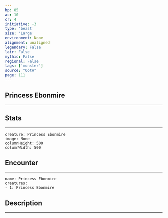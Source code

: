 ```yaml
---
hp: 85
ac: 10
cr: 4
initiative: -3
type: 'beast'    
size: 'Large'
environment: None
alignment: unaligned
legendary: False
lair: False
mythic: False
regional: False
tags: ['monster']
source: "OotA"
page: 111
---
```


## Princess Ebonmire
---



## Stats
---

```statblock
creature: Princess Ebonmire
image: None
columnHeight: 500
columnWidth: 500
```

## Encounter
---

```encounter-table
name: Princess Ebonmire
creatures:
- 1: Princess Ebonmire
```

## Description
---




